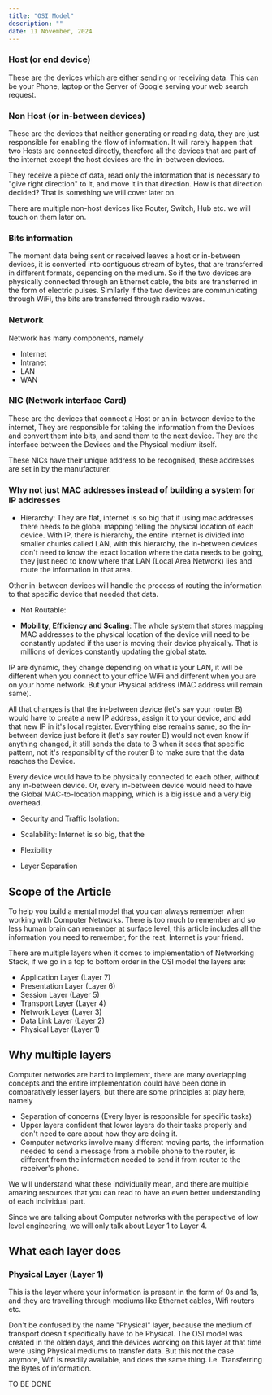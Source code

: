 ```yaml
---
title: "OSI Model"
description: ""
date: 11 November, 2024
---
```


### Host (or end device)

These are the devices which are either sending or receiving data. This can be your Phone, laptop or the Server of Google serving your web search request.

### Non Host (or in-between devices)

These are the devices that neither generating or reading data, they are just responsible for enabling the flow of information. It will rarely happen that two Hosts are connected directly, therefore all the devices that are part of the internet except the host devices are the in-between devices.

They receive a piece of data, read only the information that is necessary to "give right direction" to it, and move it in that direction. How is that direction decided? That is something we will cover later on.

There are multiple non-host devices like Router, Switch, Hub etc. we will touch on them later on.

### Bits information

The moment data being sent or received leaves a host or in-between devices, it is converted into contiguous stream of bytes, that are transferred in different formats, depending on the medium. So if the two devices are physically connected through an Ethernet cable, the bits are transferred in the form of electric pulses. Similarly if the two devices are communicating through WiFi, the bits are transferred through radio waves.

### Network

Network has many components, namely

- Internet
- Intranet
- LAN
- WAN

### NIC (Network interface Card)

These are the devices that connect a Host or an in-between device to the internet, They are responsible for taking the information from the Devices and convert them into bits, and send them to the next device. They are the interface between the Devices and the Physical medium itself.

These NICs have their unique address to be recognised, these addresses are set in by the manufacturer.

### Why not just MAC addresses instead of building a system for IP addresses

- Hierarchy: They are flat, internet is so big that if using mac addresses there needs to be global mapping telling the physical location of each device. With IP, there is hierarchy, the entire internet is divided into smaller chunks called LAN, with this hierarchy, the in-between devices don't need to know the exact location where the data needs to be going, they just need to know where that LAN (Local Area Network) lies and route the information in that area.

Other in-between devices will handle the process of routing the information to that specific device that needed that data.

- Not Routable:

- **Mobility, Efficiency and Scaling**: The whole system that stores mapping MAC addresses to the physical location of the device will need to be constantly updated if the user is moving their device physically. That is millions of devices constantly updating the global state.

IP are dynamic, they change depending on what is your LAN, it will be different when you connect to your office WiFi and different when you are on your home network. But your Physical address (MAC address will remain same).

All that changes is that the in-between device (let's say your router B) would have to create a new IP address, assign it to your device, and add that new IP in it's local register. Everything else remains same, so the in-between device just before it (let's say router B) would not even know if anything changed, it still sends the data to B when it sees that specific pattern, not it's responsiblity of the router B to make sure that the data reaches the Device.

Every device would have to be physically connected to each other, without any in-between device. Or, every in-between device would need to have the Global MAC-to-location mapping, which is a big issue and a very big overhead.

- Security and Traffic Isolation:

- Scalability: Internet is so big, that the
- Flexibility
- Layer Separation

## Scope of the Article

To help you build a mental model that you can always remember when working with Computer Networks. There is too much to remember and so less human brain can remember at surface level, this article includes all the information you need to remember, for the rest, Internet is your friend.

There are multiple layers when it comes to implementation of Networking Stack, if we go in a top to bottom order in the OSI model the layers are:

- Application Layer (Layer 7)
- Presentation Layer (Layer 6)
- Session Layer (Layer 5)
- Transport Layer (Layer 4)
- Network Layer (Layer 3)
- Data Link Layer (Layer 2)
- Physical Layer (Layer 1)

## Why multiple layers

Computer networks are hard to implement, there are many overlapping concepts and the entire implementation could have been done in comparatively lesser layers, but there are some principles at play here, namely

- Separation of concerns (Every layer is responsible for specific tasks)
- Upper layers confident that lower layers do their tasks properly and don't need to care about how they are doing it.
- Computer networks involve many different moving parts, the information needed to send a message from a mobile phone to the router, is different from the information needed to send it from router to the receiver's phone.

We will understand what these individually mean, and there are multiple amazing resources that you can read to have an even better understanding of each individual part.

Since we are talking about Computer networks with the perspective of low level engineering, we will only talk about Layer 1 to Layer 4.

## What each layer does

### Physical Layer (Layer 1)

This is the layer where your information is present in the form of 0s and 1s, and they are travelling through mediums like Ethernet cables, Wifi routers etc.

Don't be confused by the name "Physical" layer, because the medium of transport doesn't specifically have to be Physical. The OSI model was created in the olden days, and the devices working on this layer at that time were using Physical mediums to transfer data. But this not the case anymore, Wifi is readily available, and does the same thing. i.e. Transferring the Bytes of information.

TO BE DONE

